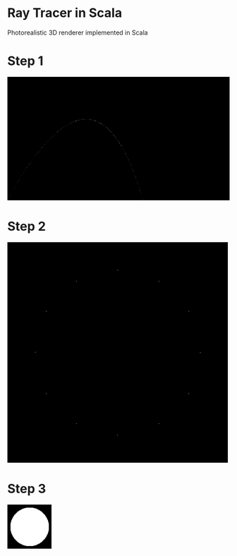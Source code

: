 # Ray Tracer in Scala
Photorealistic 3D renderer implemented in Scala

# Step 1
![Projectile](projectile.png)

# Step 2
![Clock](clock.png)

# Step 3
![Ball](ball.png)
